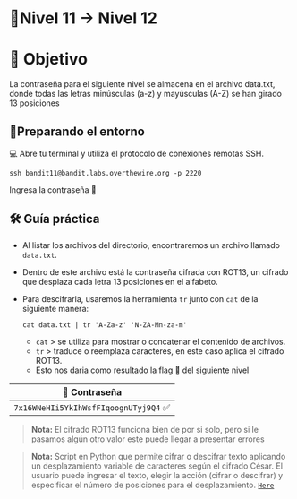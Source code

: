 # 🧩Nivel 11 → Nivel 12

# 🎯 Objetivo

La contraseña para el siguiente nivel se almacena en el archivo data.txt, donde todas las letras minúsculas (a-z) y mayúsculas (A-Z) se han girado 13 posiciones

## 🧭Preparando el entorno

💻 Abre tu terminal y utiliza el protocolo de conexiones remotas SSH.

    ssh bandit11@bandit.labs.overthewire.org -p 2220
    
Ingresa la contraseña 🚩

## 🛠️ Guía práctica

- Al listar los archivos del directorio, encontraremos un archivo llamado `data.txt`.
- Dentro de este archivo está la contraseña cifrada con ROT13, un cifrado que desplaza cada letra 13 posiciones en el alfabeto.
- Para descifrarla, usaremos la herramienta `tr` junto con `cat` de la siguiente manera:

  `cat data.txt | tr 'A-Za-z' 'N-ZA-Mn-za-m'`

  - `cat` > se utiliza para mostrar o concatenar el contenido de archivos.
  - `tr` > traduce o reemplaza caracteres, en este caso aplica el cifrado ROT13.
  - Esto nos daria como resultado la flag 🚩 del siguiente nivel

<div align="center">

| 🔐 Contraseña |
|:-------------:|
| `7x16WNeHIi5YkIhWsfFIqoognUTyj9Q4` ✅ |

</div>

> **Nota:** El cifrado ROT13 funciona bien de por si solo, pero si le pasamos algún otro valor este puede llegar a presentar errores 

> **Nota:** Script en Python que permite cifrar o descifrar texto aplicando un desplazamiento variable de caracteres según el cifrado César.
El usuario puede ingresar el texto, elegir la acción (cifrar o descifrar) y especificar el número de posiciones para el desplazamiento. [`Here`](Codes/)
